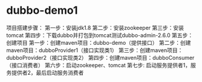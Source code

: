 # dubbo-demo1
项目搭建步骤：
第一步：安装jdk1.8
第二步：安装zookeeper
第三步：安装tomcat
第四步：下载dubbo并打包到tomcat测试dubbo-admin-2.6.0
第五步：创建项目
       第一步：创建maven项目：dubbo-demo（提供接口）
       第二步：创建maven项目：dubboProvider1（接口实现类1）
       第三步：创建maven项目：dubboProvider2（接口实现类2）
       第四步：创建maven项目：dubboConsumer（接口消费者）
第六步：启动zookeeper、tomcat
第七步: 启动服务提供者1，服务提供者2，最后启动服务消费者